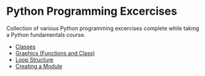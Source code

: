# Python Programming Excercises
Collection of various Python programming excercises complete while taking a Python fundamentals course.

* [Classes](./classes/)
* [Graphics (Functions and Class)](./graphics/)
* [Loop Structure](./loop_structure/)
* [Creating a Module](./stats_module/)
